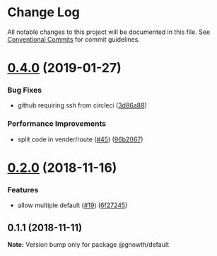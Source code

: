 # Change Log

All notable changes to this project will be documented in this file.
See [Conventional Commits](https://conventionalcommits.org) for commit guidelines.

# [0.4.0](https://github.com/gnowth/react/compare/v0.2.0...v0.4.0) (2019-01-27)


### Bug Fixes

* github requiring ssh from circleci ([3d86a88](https://github.com/gnowth/react/commit/3d86a88))


### Performance Improvements

* split code in vender/route ([#45](https://github.com/gnowth/react/issues/45)) ([96b2067](https://github.com/gnowth/react/commit/96b2067))





# [0.2.0](https://github.com/gnowth/react/compare/v0.1.1...v0.2.0) (2018-11-16)


### Features

* allow multiple default ([#19](https://github.com/gnowth/react/issues/19)) ([6f27245](https://github.com/gnowth/react/commit/6f27245))





## 0.1.1 (2018-11-11)

**Note:** Version bump only for package @gnowth/default

